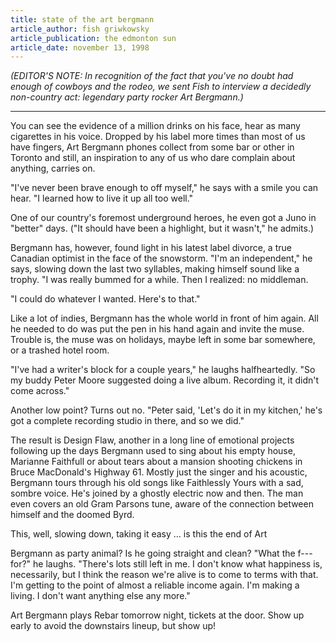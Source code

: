 ```yaml
---
title: state of the art bergmann
article_author: fish griwkowsky
article_publication: the edmonton sun
article_date: november 13, 1998
---
```

<em>(EDITOR'S NOTE: In recognition of the fact that you've no doubt had enough of cowboys and the rodeo, we sent Fish to interview a decidedly non-country act: legendary party rocker Art Bergmann.)</em>  
  
- - -  
  
You can see the evidence of a million drinks on his face, hear as many cigarettes in his voice. Dropped by his label more times than most of us have fingers, Art Bergmann phones collect from some bar or other in Toronto and still, an inspiration to any of us who dare complain about anything, carries on.  
  
"I've never been brave enough to off myself," he says with a smile you can hear. "I learned how to live it up all too well."  
  
One of our country's foremost underground heroes, he even got a Juno in "better" days. ("It should have been a highlight, but it wasn't," he admits.)  
  
Bergmann has, however, found light in his latest label divorce, a true Canadian optimist in the face of the snowstorm. "I'm an independent," he says, slowing down the last two syllables, making himself sound like a trophy. "I was really bummed for a while. Then I realized: no middleman.  
  
"I could do whatever I wanted. Here's to that."  
  
Like a lot of indies, Bergmann has the whole world in front of him again. All he needed to do was put the pen in his hand again and invite the muse. Trouble is, the muse was on holidays, maybe left in some bar somewhere, or a trashed hotel room.  
  
"I've had a writer's block for a couple years," he laughs halfheartedly. "So my buddy Peter Moore suggested doing a live album. Recording it, it didn't come across."  
  
Another low point? Turns out no. "Peter said, 'Let's do it in my kitchen,' he's got a complete recording studio in there, and so we did."  
  
The result is Design Flaw, another in a long line of emotional projects following up the days Bergmann used to sing about his empty house, Marianne Faithfull or about tears about a mansion shooting chickens in Bruce MacDonald's Highway 61. Mostly just the singer and his acoustic, Bergmann tours through his old songs like Faithlessly Yours with a sad, sombre voice. He's joined by a ghostly electric now and then. The man even covers an old Gram Parsons tune, aware of the connection between himself and the doomed Byrd.  
  
This, well, slowing down, taking it easy ... is this the end of Art  
  
Bergmann as party animal? Is he going straight and clean? "What the f--- for?" he laughs. "There's lots still left in me. I don't know what happiness is, necessarily, but I think the reason we're alive is to come to terms with that. I'm getting to the point of almost a reliable income again. I'm making a living. I don't want anything else any more."  
  
Art Bergmann plays Rebar tomorrow night, tickets at the door. Show up early to avoid the downstairs lineup, but show up!  
